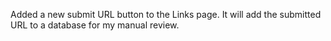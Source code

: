 Added a new submit URL button to the Links page. It will add the submitted URL to a database for my manual review.
